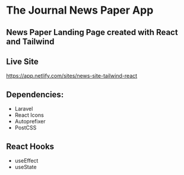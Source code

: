 # The Journal News Paper App

## News Paper Landing Page created with React and Tailwind

## Live Site

https://app.netlify.com/sites/news-site-tailwind-react

## Dependencies:

- Laravel
- React Icons
- Autoprefixer
- PostCSS

## React Hooks

- useEffect
- useState
